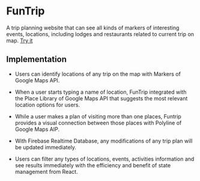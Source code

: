# FunTrip

A trip planning website that can see all kinds of markers of interesting events, locations, including lodges and restaurants related to current trip on map.
[Try it](https://funtrip-3d235.firebaseapp.com/)

## Implementation

 * Users can identify locations of any trip on the map with Markers of Google Maps API.

 * When a user starts typing a name of location, FunTrip integrated with the Place Library of Google Maps API that suggests the most relevant location options for users.

 * While a user makes a plan of visiting more than one places, Funtrip provides a visual connection between those places  with Polyline of Google Maps AIP.

 * With Firebase Realtime Database, any modifications of any trip plan will be updated immediately.

 * Users can filter any types of locations, events, activities information and see results immediately with the efficiency and benefit of state management from React.